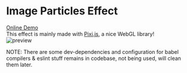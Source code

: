 # Image Particles Effect
[Online Demo](https://github.com/EcutDavid/image-particles)  
This effect is mainly made with [Pixi.js](http://www.pixijs.com/), a nice WebGL library!  
![preview](https://user-images.githubusercontent.com/10692276/30023977-18ffbbec-91b5-11e7-984f-e19c4584f404.gif)

NOTE:
There are some dev-dependencies and configuration for babel compilers & eslint stuff remains in codebase, not being used, will clean them later.
